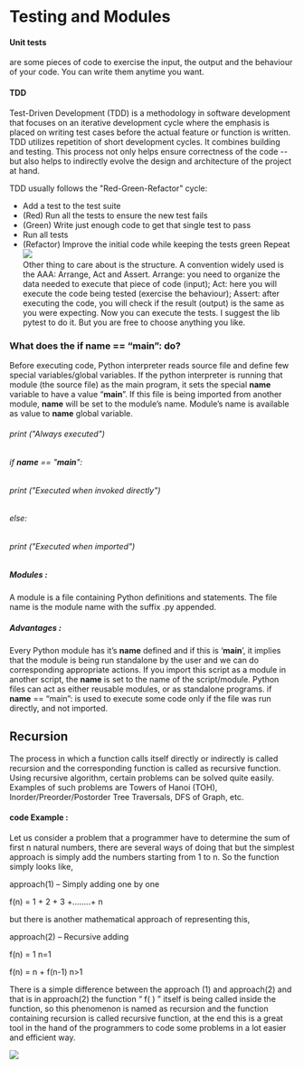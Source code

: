# Testing and Modules 
#### Unit tests 
are some pieces of code to exercise the input, the output and the behaviour of your code. You can write them anytime you want.

#### TDD 
Test-Driven Development (TDD) is a methodology in software development that focuses on an iterative development cycle where the emphasis is placed on writing test cases before the actual feature or function is written. TDD utilizes repetition of short development cycles. It combines building and testing. This process not only helps ensure correctness of the code -- but also helps to indirectly evolve the design and architecture of the project at hand.

TDD usually follows the "Red-Green-Refactor" cycle:

+ Add a test to the test suite
+ (Red) Run all the tests to ensure the new test fails
+ (Green) Write just enough code to get that single test to pass
+ Run all tests
+ (Refactor) Improve the initial code while keeping the tests green
Repeat  
![](https://www.xenonstack.com/hubfs/test-driven-development-process-cycle-xenonstack.png)  
Other thing to care about is the structure. A convention widely used is the AAA: Arrange, Act and Assert.
Arrange: you need to organize the data needed to execute that piece of code (input);
Act: here you will execute the code being tested (exercise the behaviour);
Assert: after executing the code, you will check if the result (output) is the same as you were expecting.
Now you can execute the tests. I suggest the lib pytest to do it. But you are free to choose anything you like.



### What does the if __name__ == “__main__”: do?
Before executing code, Python interpreter reads source file and define few special variables/global variables. 
If the python interpreter is running that module (the source file) as the main program, it sets the special __name__ variable to have a value “__main__”. If this file is being imported from another module, __name__ will be set to the module’s name. Module’s name is available as value to __name__ global variable. 

######  print ("Always executed")
  
######  if __name__ == "__main__":
######     print ("Executed when invoked directly")
######  else:
 ######    print ("Executed when imported")

##### Modules :
A module is a file containing Python definitions and statements. The file name is the module name with the suffix .py appended. 

##### Advantages : 

Every Python module has it’s __name__ defined and if this is ‘__main__’, it implies that the module is being run standalone by the user and we can do corresponding appropriate actions.
If you import this script as a module in another script, the __name__ is set to the name of the script/module.
Python files can act as either reusable modules, or as standalone programs.
if __name__ == “main”: is used to execute some code only if the file was run directly, and not imported.

## Recursion 
The process in which a function calls itself directly or indirectly is called recursion and the corresponding function is called as recursive function. Using recursive algorithm, certain problems can be solved quite easily. Examples of such problems are Towers of Hanoi (TOH), Inorder/Preorder/Postorder Tree Traversals, DFS of Graph, etc.

#### code Example :
Let us consider a problem that a programmer have to determine the sum of first n natural numbers, there are several ways of doing that but the simplest approach is simply add the numbers starting from 1 to n. So the function simply looks like,



approach(1) – Simply adding one by one

f(n) = 1 + 2 + 3 +……..+ n

but there is another mathematical approach of representing this,

approach(2) – Recursive adding 

f(n) = 1                  n=1

f(n) = n + f(n-1)    n>1

There is a simple difference between the approach (1) and approach(2) and that is in approach(2) the function “ f( ) ” itself is being called inside the function, so this phenomenon is named as recursion and the function containing recursion is called recursive function, at the end this is a great tool in the hand of the programmers to code some problems in a lot easier and efficient way.

![](https://media.geeksforgeeks.org/wp-content/cdn-uploads/Recursive-Functions-in-c.png)

